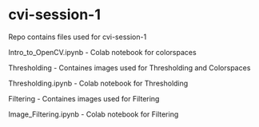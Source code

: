 # cvi-session-1
Repo contains files used for cvi-session-1

Intro_to_OpenCV.ipynb - Colab notebook for colorspaces

Thresholding - Containes images used for Thresholding and Colorspaces 

Thresholding.ipynb - Colab notebook for Thresholding

Filtering  - Containes images used for Filtering

Image_Filtering.ipynb - Colab notebook for Filtering
